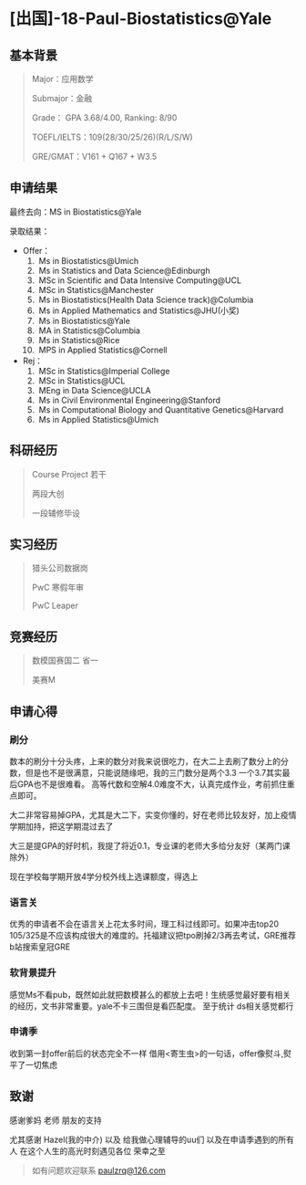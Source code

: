 # [出国]-18-Paul-Biostatistics@Yale

## 基本背景

> Major：应用数学
>
> Submajor：金融
>
> Grade： GPA 3.68/4.00, Ranking: 8/90
>
> TOEFL/IELTS：109(28/30/25/26)(R/L/S/W)
>
> GRE/GMAT：V161 + Q167 + W3.5

## 申请结果

最终去向：MS in Biostatistics@Yale

录取结果：

* Offer：
  1. ​	Ms in Biostatistics@Umich
  2. ​	Ms in Statistics and Data Science@Edinburgh
  3. ​    MSc in Scientific and Data Intensive Computing@UCL
  4. ​	MSc in Statistics@Manchester
  5. ​	Ms in Biostatistics(Health Data Science track)@Columbia
  6. ​	Ms in Applied Mathematics and Statistics@JHU(小奖)
  7. ​	Ms in Biostatistics@Yale
  8. ​	MA in Statistics@Columbia
  9. ​	Ms in Statistics@Rice
  10. ​	MPS in Applied Statistics@Cornell
* Rej：
  1. ​	MSc in Statistics@Imperial College
  2. ​	MSc in Statistics@UCL
  3. ​	MEng in Data Science@UCLA
  4. ​	Ms in  Civil Environmental Engineering@Stanford 
  5. ​	Ms in Computational Biology and Quantitative Genetics@Harvard
  6. ​	Ms in Applied Statistics@Umich
  

## 科研经历

> Course Project 若干
>
> 两段大创
>
> 一段辅修毕设

## 实习经历

> 猎头公司数据岗
>
> PwC 寒假年审
>
> PwC Leaper

## 竞赛经历

> 数模国赛国二 省一
>
> 美赛M

## 申请心得

### 刷分

数本的刷分十分头疼，上来的数分对我来说很吃力，在大二上去刷了数分上的分数，但是也不是很满意，只能说随缘吧，我的三门数分是两个3.3 一个3.7其实最后GPA也不是很难看。 高等代数和空解4.0难度不大，认真完成作业，考前抓住重点即可。 

大二非常容易掉GPA，尤其是大二下，实变你懂的，好在老师比较友好，加上疫情学期加持，把这学期混过去了

大三是提GPA的好时机，我提了将近0.1，专业课的老师大多给分友好（某两门课除外）

现在学校每学期开放4学分校外线上选课额度，得选上

### 语言关

优秀的申请者不会在语言关上花太多时间，理工科过线即可。如果冲击top20 105/325是不应该构成很大的难度的。托福建议把tpo刷掉2/3再去考试，GRE推荐b站搜索皇冠GRE

### 软背景提升

感觉Ms不看pub，既然如此就把数模甚么的都放上去吧！生统感觉最好要有相关的经历，文书非常重要。yale不卡三围但是看匹配度。 至于统计 ds相关感觉都行

### 申请季 

收到第一封offer前后的状态完全不一样 借用<寄生虫>的一句话，offer像熨斗,熨平了一切焦虑

## 致谢

感谢爹妈 老师 朋友的支持

尤其感谢 Hazel(我的中介) 以及 给我做心理辅导的uu们 以及在申请季遇到的所有人 在这个人生的高光时刻遇见各位 荣幸之至

> 如有问题欢迎联系 paulzrq@126.com